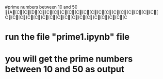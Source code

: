#prime numbers between 10 and 50
[A[C[C[D[C[C[C[C[C[C[C[C[C[C[C[C[C[C[C[C[C[C[C[C[C[C[C[C[C[C[C[C[C[C[C[C[C
# run the file "prime1.ipynb" file
# you will get the prime numbers between 10 and 50 as output

